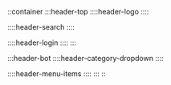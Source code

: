 ::container
:::header-top
::::header-logo
::::

::::header-search
::::

::::header-login
::::
:::

:::header-bot
::::header-category-dropdown
::::

::::header-menu-items
::::
:::
::

